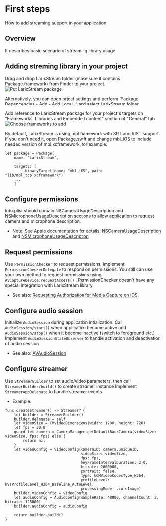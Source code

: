 # First steps

How to add streaming support in your application

## Overview

It describes basic scenario of streaming library usage


## Adding streming library in your project
Drag and drop LarixStream folder (make sure it contains Package.framework) from Finder to your project.
![Put LarixStream package](ProjectStructure)

Alternatively, you can open prject settings and perform ‘Package Depencencies - Add - Add Local...’ and select LarixStream folder 

Add reference to LarixStream package for your project's targets on "Frameworks, Libraries and Embedded content" section of "General" tab
![Choose frameworks to add](AddPackage)

By default, LarixStream is using mbl framework with SRT and RIST support. If you don't need it, open Package.swift and change mbl_iOS to include needed version of mbl.xcframework, for example: 
```
let package = Package(
    name: "LarixStream",
    ...
    targets: [
        .binaryTarget(name: "mbl_iOS", path: "lib/mbl_tcp.xcframework")
    ...
    ]
```

## Configure permissions

Info.plist should contain NSCameraUsageDescription and NSMicrophoneUsageDescription sections to allow application to request camera and microphone description.
- Note: See Apple documentation for details:
[NSCameraUsageDescription](https://developer.apple.com/documentation/bundleresources/information_property_list/nscamerausagedescription) and
[NSMicrophoneUsageDescription](https://developer.apple.com/documentation/bundleresources/information_property_list/nsmicrophoneusagedescription)


## Request permissions
Use ``PermissionChecker`` to request permissions. Implement ``PermissionCheckerDelegate`` to respond on permissions.
You still can use your own method to request permissions using `AVCaptureDevice.requestAccess()` , PermissionChecker doesn't have any special integration with LarixStream library.
- See also: [Requesting Authorization for Media Capture on iOS](https://developer.apple.com/documentation/avfoundation/cameras_and_media_capture/requesting_authorization_for_media_capture_on_ios)


## Configure audio session
Initialize ``AudioSession`` during application intialization. 
Call ``AudioSession/start()`` when application become active and ``AudioSession/stop()`` when it become inactive (switch to foreground etc.)
Implement ``AudioSessionStateObserver`` to handle activation and deactivation of audio session
- See also: [AVAudioSession](https://developer.apple.com/documentation/avfaudio/avaudiosession)


## Configure streamer
Use ``StreamerBuilder`` to set audio/video parameters, then call ``StreamerBuilder/build()`` to create streamer instance
Implement ``StreamerAppDelegate`` to handle streamer events
- Example:
```
func createStreamer() -> Streamer? {
    let builder = StreamerBuilder()
    builder.delegate = self
    let videoSize = CMVideoDimensions(width: 1280, height: 720)
    let fps = 30.0
    guard let camera = CameraManager.getDefaultBackCamera(videoSize: videoSize, fps: fps) else {
        return nil
    }
    let videoConfig = VideoConfig(cameraID: camera.uniqueID,
                                  videoSize: videoSize,
                                  fps: fps,
                                  keyFrameIntervalDuration: 2.0,
                                  bitrate: 2000000,
                                  portrait: false,
                                  type: kCMVideoCodecType_H264,
                                  profileLevel: kVTProfileLevel_H264_Baseline_AutoLevel,
                                  processingMode: .coreImage)
    builder.videoConfig = videoConfig
    let audioConfig = AudioConfig(sampleRate: 48000, channelCount: 2, bitrate: 128000)
    builder.audioConfig = audioConfig

    return builder.build()
}
```

